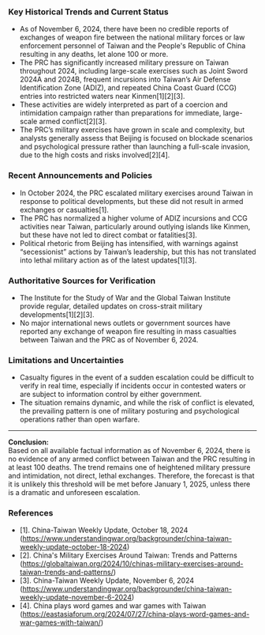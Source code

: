 ### Key Historical Trends and Current Status

- As of November 6, 2024, there have been no credible reports of exchanges of weapon fire between the national military forces or law enforcement personnel of Taiwan and the People's Republic of China resulting in any deaths, let alone 100 or more.
- The PRC has significantly increased military pressure on Taiwan throughout 2024, including large-scale exercises such as Joint Sword 2024A and 2024B, frequent incursions into Taiwan’s Air Defense Identification Zone (ADIZ), and repeated China Coast Guard (CCG) entries into restricted waters near Kinmen[1][2][3].
- These activities are widely interpreted as part of a coercion and intimidation campaign rather than preparations for immediate, large-scale armed conflict[2][3].
- The PRC’s military exercises have grown in scale and complexity, but analysts generally assess that Beijing is focused on blockade scenarios and psychological pressure rather than launching a full-scale invasion, due to the high costs and risks involved[2][4].

### Recent Announcements and Policies

- In October 2024, the PRC escalated military exercises around Taiwan in response to political developments, but these did not result in armed exchanges or casualties[1].
- The PRC has normalized a higher volume of ADIZ incursions and CCG activities near Taiwan, particularly around outlying islands like Kinmen, but these have not led to direct combat or fatalities[3].
- Political rhetoric from Beijing has intensified, with warnings against “secessionist” actions by Taiwan’s leadership, but this has not translated into lethal military action as of the latest updates[1][3].

### Authoritative Sources for Verification

- The Institute for the Study of War and the Global Taiwan Institute provide regular, detailed updates on cross-strait military developments[1][2][3].
- No major international news outlets or government sources have reported any exchange of weapon fire resulting in mass casualties between Taiwan and the PRC as of November 6, 2024.

### Limitations and Uncertainties

- Casualty figures in the event of a sudden escalation could be difficult to verify in real time, especially if incidents occur in contested waters or are subject to information control by either government.
- The situation remains dynamic, and while the risk of conflict is elevated, the prevailing pattern is one of military posturing and psychological operations rather than open warfare.

---

**Conclusion:**  
Based on all available factual information as of November 6, 2024, there is no evidence of any armed conflict between Taiwan and the PRC resulting in at least 100 deaths. The trend remains one of heightened military pressure and intimidation, not direct, lethal exchanges. Therefore, the forecast is that it is unlikely this threshold will be met before January 1, 2025, unless there is a dramatic and unforeseen escalation.

### References

- [1]. China-Taiwan Weekly Update, October 18, 2024 (https://www.understandingwar.org/backgrounder/china-taiwan-weekly-update-october-18-2024)
- [2]. China's Military Exercises Around Taiwan: Trends and Patterns (https://globaltaiwan.org/2024/10/chinas-military-exercises-around-taiwan-trends-and-patterns/)
- [3]. China-Taiwan Weekly Update, November 6, 2024 (https://www.understandingwar.org/backgrounder/china-taiwan-weekly-update-november-6-2024)
- [4]. China plays word games and war games with Taiwan (https://eastasiaforum.org/2024/07/27/china-plays-word-games-and-war-games-with-taiwan/)